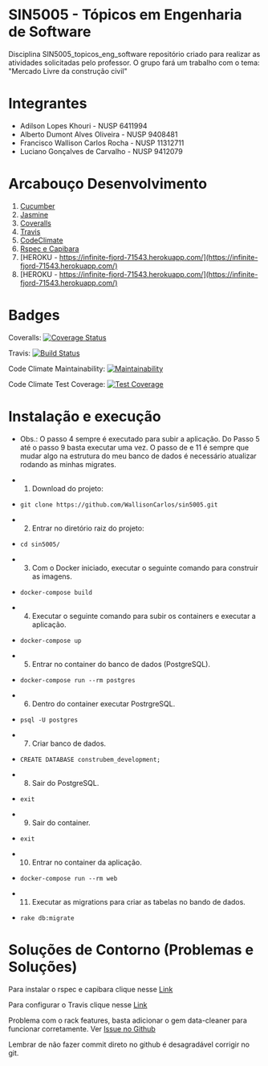 # SIN5005 - Tópicos em Engenharia de Software

Disciplina SIN5005_topicos_eng_software repositório criado para realizar as atividades solicitadas pelo professor. O grupo fará um trabalho com o tema: "Mercado Livre da construção civil"

# Integrantes
* Adilson Lopes Khouri - NUSP 6411994
* Alberto Dumont Alves Oliveira - NUSP 9408481
* Francisco Wallison Carlos Rocha - NUSP 11312711
* Luciano Gonçalves de Carvalho - NUSP 9412079

# Arcabouço Desenvolvimento

1. [Cucumber](https://cucumber.io/docs/installation/ruby/)
2. [Jasmine](https://jasmine.github.io/pages/getting_started.html)
3. [Coveralls](https://coveralls.io/github/WallisonCarlos/sin5005)
4. [Travis](https://travis-ci.org/WallisonCarlos/sin5005)
5. [CodeClimate](https://codeclimate.com/github/WallisonCarlos/sin5005)
6. [Rspec e Capibara](https://medium.com/@anchietajunior/instala%C3%A7%C3%A3o-e-configura%C3%A7%C3%A3o-b%C3%A1sica-rspec-e-capybara-no-rails-5-3865437c86d0)
7. [HEROKU -  https://infinite-fjord-71543.herokuapp.com/](https://infinite-fjord-71543.herokuapp.com/)
8. [HEROKU -  https://infinite-fjord-71543.herokuapp.com/](https://infinite-fjord-71543.herokuapp.com/)

# Badges

Coveralls:
[![Coverage Status](https://coveralls.io/repos/github/WallisonCarlos/sin5005/badge.svg?branch=master)](https://coveralls.io/github/WallisonCarlos/sin5005?branch=master)

Travis:
[![Build Status](https://travis-ci.org/WallisonCarlos/sin5005.svg?branch=master)](https://travis-ci.org/WallisonCarlos/sin5005)

Code Climate Maintainability:
[![Maintainability](https://api.codeclimate.com/v1/badges/307cd1872c40fd5ffc35/maintainability)](https://codeclimate.com/github/WallisonCarlos/sin5005/maintainability)

Code Climate Test Coverage:
[![Test Coverage](https://api.codeclimate.com/v1/badges/307cd1872c40fd5ffc35/test_coverage)](https://codeclimate.com/github/WallisonCarlos/sin5005/test_coverage)

# Instalação e execução

- Obs.: O passo 4 sempre é executado para subir a aplicação. Do Passo 5 até o passo 9 basta executar uma vez. O passo de e 11 é sempre que mudar algo na estrutura do meu banco de dados é necessário atualizar rodando as minhas migrates.

- 1. Download do projeto:

 - `git clone https://github.com/WallisonCarlos/sin5005.git`
 
- 2. Entrar no diretório raiz do projeto:

 - `cd sin5005/`

- 3. Com o Docker iniciado, executar o seguinte comando para construir as imagens.

 - `docker-compose build`
 
- 4. Executar o seguinte comando para subir os containers e executar a aplicação.

 - `docker-compose up`
 
- 5. Entrar no container do banco de dados (PostgreSQL).

 - `docker-compose run --rm postgres`
 
- 6. Dentro do container executar PostrgreSQL.

 - `psql -U postgres`
 
- 7. Criar banco de dados.

 - `CREATE DATABASE construbem_development;`

- 8. Sair do PostgreSQL.

 - `exit`
- 9. Sair do container.

 - `exit`
 
- 10. Entrar no container da aplicação.

 - `docker-compose run --rm web`

- 11. Executar as migrations para criar as tabelas no bando de dados.
 
 - `rake db:migrate`


# Soluções de Contorno (Problemas e Soluções)

Para instalar o rspec e capibara clique nesse  [Link](https://medium.com/@anchietajunior/instala%C3%A7%C3%A3o-e-configura%C3%A7%C3%A3o-b%C3%A1sica-rspec-e-capybara-no-rails-5-3865437c86d0)

Para configurar o Travis clique nesse  [Link](https://medium.com/full-taxx/how-to-setup-travis-ci-for-a-rails-application-78a453963300)

Problema com o rack features, basta adicionar o gem data-cleaner para funcionar corretamente. Ver  [Issue no Github](https://github.com/cucumber/cucumber-rails/issues/127)

Lembrar de não fazer commit direto no github é desagradável corrigir no git.

